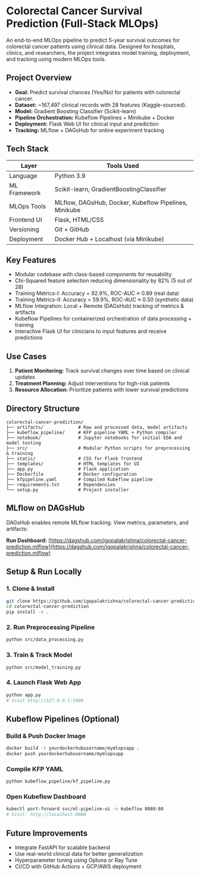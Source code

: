 # Colorectal Cancer Survival Prediction (Full-Stack MLOps)

An end-to-end MLOps pipeline to predict 5-year survival outcomes for colorectal cancer patients using clinical data. Designed for hospitals, clinics, and researchers, the project integrates model training, deployment, and tracking using modern MLOps tools.

## Project Overview

- **Goal:** Predict survival chances (Yes/No) for patients with colorectal cancer.
- **Dataset:** ~167,497 clinical records with 28 features (Kaggle-sourced).
- **Model:** Gradient Boosting Classifier (Scikit-learn)
- **Pipeline Orchestration:** Kubeflow Pipelines + Minikube + Docker
- **Deployment:** Flask Web UI for clinical input and prediction
- **Tracking:** MLflow + DAGsHub for online experiment tracking

## Tech Stack

| Layer         | Tools Used |
|--------------|------------|
| Language      | Python 3.9 |
| ML Framework  | Scikit-learn, GradientBoostingClassifier |
| MLOps Tools   | MLflow, DAGsHub, Docker, Kubeflow Pipelines, Minikube |
| Frontend UI   | Flask, HTML/CSS |
| Versioning    | Git + GitHub |
| Deployment    | Docker Hub + Localhost (via Minikube) |

## Key Features

- Modular codebase with class-based components for reusability
- Chi-Squared feature selection reducing dimensionality by 82% (5 out of 28)
- Training Metrics-I: Accuracy = 92.9%, ROC-AUC ≈ 0.89 (real data)
- Training Metrics-II: Accuracy = 59.9%, ROC-AUC ≈ 0.50 (synthetic data)
- MLflow Integration: Local + Remote (DAGsHub) tracking of metrics & artifacts
- Kubeflow Pipelines for containerized orchestration of data processing + training
- Interactive Flask UI for clinicians to input features and receive predictions

## Use Cases

1. **Patient Monitoring:** Track survival changes over time based on clinical updates
2. **Treatment Planning:** Adjust interventions for high-risk patients
3. **Resource Allocation:** Prioritize patients with lower survival predictions

## Directory Structure

```
colorectal-cancer-prediction/
├── artifacts/             # Raw and processed data, model artifacts
├── kubeflow_pipeline/     # KFP pipeline YAML + Python compiler
├── notebook/              # Jupyter notebooks for initial EDA and model testing
├── src/                   # Modular Python scripts for preprocessing & training
├── static/                # CSS for Flask frontend
├── templates/             # HTML templates for UI
├── app.py                 # Flask application
├── Dockerfile             # Docker configuration
├── kfpipeline.yaml        # Compiled Kubeflow pipeline
├── requirements.txt       # Dependencies
└── setup.py               # Project installer
```

## MLflow on DAGsHub

DAGsHub enables remote MLflow tracking. View metrics, parameters, and artifacts:

**Run Dashboard:** [https://dagshub.com/igopalakrishna/colorectal-cancer-prediction.mlflow](https://dagshub.com/igopalakrishna/colorectal-cancer-prediction.mlflow)

## Setup & Run Locally

### 1. Clone & Install
```bash
git clone https://github.com/igopalakrishna/colorectal-cancer-prediction.git
cd colorectal-cancer-prediction
pip install -e .
```

### 2. Run Preprocessing Pipeline
```bash
python src/data_processing.py
```

### 3. Train & Track Model
```bash
python src/model_training.py
```

### 4. Launch Flask Web App
```bash
python app.py
# Visit http://127.0.0.1:5000
```

## Kubeflow Pipelines (Optional)

### Build & Push Docker Image
```bash
docker build -t yourdockerhubusername/mymlopsapp .
docker push yourdockerhubusername/mymlopsapp
```

### Compile KFP YAML
```bash
python kubeflow_pipeline/kf_pipeline.py
```

### Open Kubeflow Dashboard
```bash
kubectl port-forward svc/ml-pipeline-ui -n kubeflow 8080:80
# Visit: http://localhost:8080
```

## Future Improvements

- Integrate FastAPI for scalable backend
- Use real-world clinical data for better generalization
- Hyperparameter tuning using Optuna or Ray Tune
- CI/CD with GitHub Actions + GCP/AWS deployment

